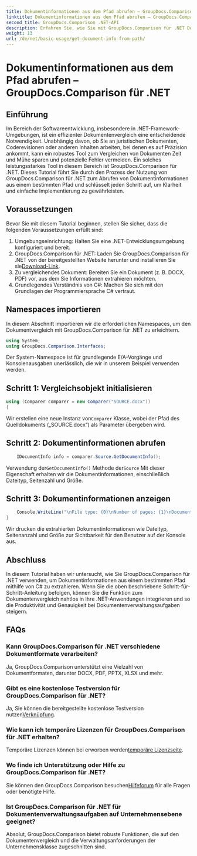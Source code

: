 ```yaml
---
title: Dokumentinformationen aus dem Pfad abrufen – GroupDocs.Comparison für .NET
linktitle: Dokumentinformationen aus dem Pfad abrufen – GroupDocs.Comparison für .NET
second_title: GroupDocs.Comparison .NET-API
description: Erfahren Sie, wie Sie mit GroupDocs.Comparison für .NET Dokumentinformationen aus einem Pfad extrahieren. Einfache Schritte für eine effiziente Dokumentenverwaltung in C#.
weight: 13
url: /de/net/basic-usage/get-document-info-from-path/
---
```


# Dokumentinformationen aus dem Pfad abrufen – GroupDocs.Comparison für .NET

## Einführung
Im Bereich der Softwareentwicklung, insbesondere in .NET-Framework-Umgebungen, ist ein effizienter Dokumentenvergleich eine entscheidende Notwendigkeit. Unabhängig davon, ob Sie an juristischen Dokumenten, Coderevisionen oder anderen Inhalten arbeiten, bei denen es auf Präzision ankommt, kann ein robustes Tool zum Vergleichen von Dokumenten Zeit und Mühe sparen und potenzielle Fehler vermeiden. Ein solches leistungsstarkes Tool in diesem Bereich ist GroupDocs.Comparison für .NET. Dieses Tutorial führt Sie durch den Prozess der Nutzung von GroupDocs.Comparison für .NET zum Abrufen von Dokumentinformationen aus einem bestimmten Pfad und schlüsselt jeden Schritt auf, um Klarheit und einfache Implementierung zu gewährleisten.
## Voraussetzungen
Bevor Sie mit diesem Tutorial beginnen, stellen Sie sicher, dass die folgenden Voraussetzungen erfüllt sind:
1. Umgebungseinrichtung: Halten Sie eine .NET-Entwicklungsumgebung konfiguriert und bereit.
2.  GroupDocs.Comparison für .NET: Laden Sie GroupDocs.Comparison für .NET von der bereitgestellten Website herunter und installieren Sie sie[Download-Link](https://releases.groupdocs.com/comparison/net/).
3. Zu vergleichendes Dokument: Bereiten Sie ein Dokument (z. B. DOCX, PDF) vor, aus dem Sie Informationen extrahieren möchten.
4. Grundlegendes Verständnis von C#: Machen Sie sich mit den Grundlagen der Programmiersprache C# vertraut.

## Namespaces importieren
In diesem Abschnitt importieren wir die erforderlichen Namespaces, um den Dokumentvergleich mit GroupDocs.Comparison für .NET zu erleichtern.
```csharp
using System;
using GroupDocs.Comparison.Interfaces;
```

Der System-Namespace ist für grundlegende E/A-Vorgänge und Konsolenausgaben unerlässlich, die wir in unserem Beispiel verwenden werden.

## Schritt 1: Vergleichsobjekt initialisieren
```csharp
using (Comparer comparer = new Comparer("SOURCE.docx"))
{
```
 Wir erstellen eine neue Instanz von`Comparer` Klasse, wobei der Pfad des Quelldokuments („SOURCE.docx“) als Parameter übergeben wird.
## Schritt 2: Dokumentinformationen abrufen
```csharp
    IDocumentInfo info = comparer.Source.GetDocumentInfo();
```
 Verwendung der`GetDocumentInfo()` Methode der`Source` Mit dieser Eigenschaft erhalten wir die Dokumentinformationen, einschließlich Dateityp, Seitenzahl und Größe.
## Schritt 3: Dokumentinformationen anzeigen
```csharp
    Console.WriteLine("\nFile type: {0}\nNumber of pages: {1}\nDocument size: {2} bytes", info.FileType, info.PageCount, info.Size);
}
```
Wir drucken die extrahierten Dokumentinformationen wie Dateityp, Seitenanzahl und Größe zur Sichtbarkeit für den Benutzer auf der Konsole aus.

## Abschluss
In diesem Tutorial haben wir untersucht, wie Sie GroupDocs.Comparison für .NET verwenden, um Dokumentinformationen aus einem bestimmten Pfad mithilfe von C# zu extrahieren. Wenn Sie die oben beschriebene Schritt-für-Schritt-Anleitung befolgen, können Sie die Funktion zum Dokumentenvergleich nahtlos in Ihre .NET-Anwendungen integrieren und so die Produktivität und Genauigkeit bei Dokumentenverwaltungsaufgaben steigern.
## FAQs
### Kann GroupDocs.Comparison für .NET verschiedene Dokumentformate verarbeiten?
Ja, GroupDocs.Comparison unterstützt eine Vielzahl von Dokumentformaten, darunter DOCX, PDF, PPTX, XLSX und mehr.
### Gibt es eine kostenlose Testversion für GroupDocs.Comparison für .NET?
 Ja, Sie können die bereitgestellte kostenlose Testversion nutzen[Verknüpfung](https://releases.groupdocs.com/).
### Wie kann ich temporäre Lizenzen für GroupDocs.Comparison für .NET erhalten?
 Temporäre Lizenzen können bei erworben werden[temporäre Lizenzseite](https://purchase.groupdocs.com/temporary-license/).
### Wo finde ich Unterstützung oder Hilfe zu GroupDocs.Comparison für .NET?
 Sie können den GroupDocs.Comparison besuchen[Hilfeforum](https://forum.groupdocs.com/c/comparison/12) für alle Fragen oder benötigte Hilfe.
### Ist GroupDocs.Comparison für .NET für Dokumentenverwaltungsaufgaben auf Unternehmensebene geeignet?
Absolut, GroupDocs.Comparison bietet robuste Funktionen, die auf den Dokumentenvergleich und die Verwaltungsanforderungen der Unternehmensklasse zugeschnitten sind.